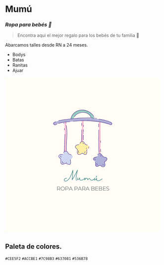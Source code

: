 # **Mumú**
### *Ropa para bebés 👶*

>Encontra aqui el mejor regalo para los bebés de tu familia 💟

Abarcamos talles desde RN a 24 meses.

+ Bodys
+ Batas
+ Ranitas
+ Ajuar
  
![](https://github.com/PpauTor/SofiTorres/blob/main/Mumú.png)



## Paleta de colores. ##

`#CEE5F2`
`#ACCBE1`
`#7C98B3`
`#637081`
`#536B78`





